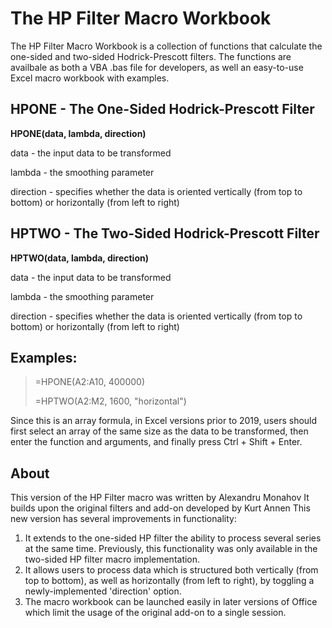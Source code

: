 # The HP Filter Macro Workbook

The HP Filter Macro Workbook is a collection of functions that calculate the one-sided and two-sided Hodrick-Prescott filters.
The functions are availbale as both a VBA .bas file for developers, as well an easy-to-use Excel macro workbook with examples.

## HPONE - The One-Sided Hodrick-Prescott Filter

**HPONE(data, lambda, direction)**

  data - the input data to be transformed
  
  lambda - the smoothing parameter
  
  direction - specifies whether the data is oriented vertically (from top to bottom) or horizontally (from left to right)

## HPTWO - The Two-Sided Hodrick-Prescott Filter

**HPTWO(data, lambda, direction)**

  data - the input data to be transformed
  
  lambda - the smoothing parameter
  
  direction - specifies whether the data is oriented vertically (from top to bottom) or horizontally (from left to right)

## Examples:

>=HPONE(A2:A10, 400000)
>
>=HPTWO(A2:M2, 1600, "horizontal")

Since this is an array formula, in Excel versions prior to 2019, users should first select an array of the same size as the
data to be transformed, then enter the function and arguments, and finally press Ctrl + Shift + Enter.

## About

This version of the HP Filter macro was written by Alexandru Monahov
It builds upon the original filters and add-on developed by Kurt Annen
This new version has several improvements in functionality:
1) It extends to the one-sided HP filter the ability to process several series at the same time. Previously, this functionality
   was only available in the two-sided HP filter macro implementation.
2) It allows users to process data which is structured both vertically (from top to bottom), as well as horizontally (from
   left to right), by toggling a newly-implemented 'direction' option.
3) The macro workbook can be launched easily in later versions of Office which limit the usage of the original add-on
   to a single session.

